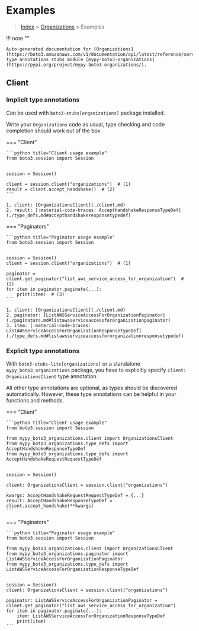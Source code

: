 # Examples

> [Index](../README.md) > [Organizations](./README.md) > Examples

!!! note ""

    Auto-generated documentation for [Organizations](https://boto3.amazonaws.com/v1/documentation/api/latest/reference/services/organizations.html#Organizations)
    type annotations stubs module [mypy-boto3-organizations](https://pypi.org/project/mypy-boto3-organizations/).

## Client

### Implicit type annotations

Can be used with `boto3-stubs[organizations]` package installed.

Write your `Organizations` code as usual,
type checking and code completion should work out of the box.


=== "Client"

    ```python title="Client usage example"
    from boto3.session import Session


    session = Session()

    client = session.client("organizations")  # (1)
    result = client.accept_handshake()  # (2)
    ```

    1. client: [OrganizationsClient](./client.md)
    2. result: [:material-code-braces: AcceptHandshakeResponseTypeDef](./type_defs.md#accepthandshakeresponsetypedef) 



=== "Paginators"

    ```python title="Paginator usage example"
    from boto3.session import Session


    session = Session()
    client = session.client("organizations")  # (1)

    paginator = client.get_paginator("list_aws_service_access_for_organization")  # (2)
    for item in paginator.paginate(...):
        print(item)  # (3)
    ```

    1. client: [OrganizationsClient](./client.md)
    2. paginator: [ListAWSServiceAccessForOrganizationPaginator](./paginators.md#listawsserviceaccessfororganizationpaginator)
    3. item: [:material-code-braces: ListAWSServiceAccessForOrganizationResponseTypeDef](./type_defs.md#listawsserviceaccessfororganizationresponsetypedef) 




### Explicit type annotations

With `boto3-stubs-lite[organizations]`
or a standalone `mypy_boto3_organizations` package, you have to explicitly specify `client: OrganizationsClient` type annotation.

All other type annotations are optional, as types should be discovered automatically.
However, these type annotations can be helpful in your functions and methods.


=== "Client"

    ```python title="Client usage example"
    from boto3.session import Session

    from mypy_boto3_organizations.client import OrganizationsClient
    from mypy_boto3_organizations.type_defs import AcceptHandshakeResponseTypeDef
    from mypy_boto3_organizations.type_defs import AcceptHandshakeRequestRequestTypeDef


    session = Session()

    client: OrganizationsClient = session.client("organizations")

    kwargs: AcceptHandshakeRequestRequestTypeDef = {...}
    result: AcceptHandshakeResponseTypeDef = client.accept_handshake(**kwargs)
    ```



=== "Paginators"

    ```python title="Paginator usage example"
    from boto3.session import Session

    from mypy_boto3_organizations.client import OrganizationsClient
    from mypy_boto3_organizations.paginator import ListAWSServiceAccessForOrganizationPaginator
    from mypy_boto3_organizations.type_defs import ListAWSServiceAccessForOrganizationResponseTypeDef


    session = Session()
    client: OrganizationsClient = session.client("organizations")

    paginator: ListAWSServiceAccessForOrganizationPaginator = client.get_paginator("list_aws_service_access_for_organization")
    for item in paginator.paginate(...):
        item: ListAWSServiceAccessForOrganizationResponseTypeDef
        print(item)
    ```




